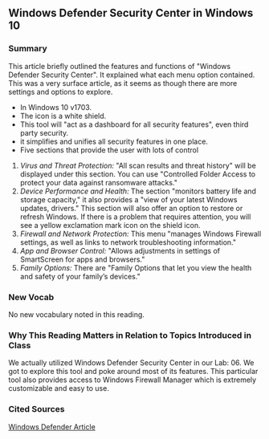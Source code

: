 ## Windows Defender Security Center in Windows 10 

### Summary
This article briefly outlined the features and functions of "Windows Defender Security Center". It explained what each menu option contained. This was a very surface article, as it seems as though there are more settings and options to explore.  

* In Windows 10 v1703.  
* The icon is a white shield.  
* This tool will "act as a dashboard for all security features", even third party security. 
* it simplifies and unifies all security features in one place.
* Five sections that provide the user with lots of control
1. _Virus and Threat Protection:_ "All scan results and threat history" will be displayed under this section. You can use "Controlled Folder Access to protect your data against ransomware attacks."
2. _Device Performance and Health:_ The section "monitors battery life and storage capacity," it also provides a "view of your latest Windows updates, drivers." This section will also offer an option to restore or refresh Windows. If there is a problem that requires attention, you will see a yellow exclamation mark icon on the shield icon.
3. _Firewall and Network Protection:_ This menu "manages Windows Firewall settings, as well as links to network troubleshooting information."
4. _App and Browser Control:_ "Allows adjustments in settings of SmartScreen for apps and browsers."
5. _Family Options:_ There are "Family Options that let you view the health and safety of your family’s devices."

### New Vocab
No new vocabulary noted in this reading. 

### Why This Reading Matters in Relation to Topics Introduced in Class
We actually utilized Windows Defender Security Center in our Lab: 06. We got to explore this tool and poke around most of its features. This particular tool also provides access to Windows Firewall Manager which is extremely customizable and easy to use.

### Cited Sources
[Windows Defender Article ](https://www.thewindowsclub.com/windows-defender-security-center)
